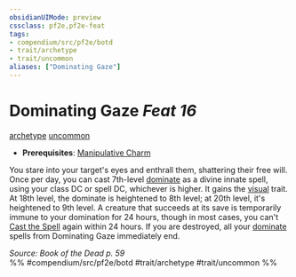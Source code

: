 ```yaml
---
obsidianUIMode: preview
cssclass: pf2e,pf2e-feat
tags:
- compendium/src/pf2e/botd
- trait/archetype
- trait/uncommon
aliases: ["Dominating Gaze"]
---
```

# Dominating Gaze  *Feat 16*  
[archetype](archetype.md "Archetype Feat Trait")  [uncommon](uncommon.md "Uncommon Rarity Trait")  

- **Prerequisites**: [Manipulative Charm](manipulative-charm-botd.md)

You stare into your target's eyes and enthrall them, shattering their free will. Once per day, you can cast 7th-level [dominate](dominate.md) as a divine innate spell, using your class DC or spell DC, whichever is higher. It gains the [visual](visual.md "Visual Effect Trait") trait. At 18th level, the dominate is heightened to 8th level; at 20th level, it's heightened to 9th level. A creature that succeeds at its save is temporarily immune to your domination for 24 hours, though in most cases, you can't [Cast the Spell](cast-a-spell.md) again within 24 hours. If you are destroyed, all your [dominate](dominate.md) spells from Dominating Gaze immediately end.

*Source: Book of the Dead p. 59*  
%% #compendium/src/pf2e/botd #trait/archetype #trait/uncommon %%
